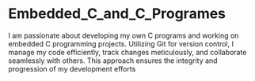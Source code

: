 # Embedded_C_and_C_Programes
I am passionate about developing my own C programs and working on embedded C programming projects. Utilizing Git for version control, I manage my code efficiently, track changes meticulously, and collaborate seamlessly with others. This approach ensures the integrity and progression of my development efforts
